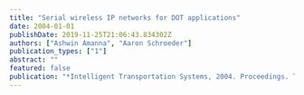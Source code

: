 ```yaml
---
title: "Serial wireless IP networks for DOT applications"
date: 2004-01-01
publishDate: 2019-11-25T21:06:43.834302Z
authors: ["Ashwin Amanna", "Aaron Schroeder"]
publication_types: ["1"]
abstract: ""
featured: false
publication: "*Intelligent Transportation Systems, 2004. Proceedings. The 7th International IEEE Conference on*"
---
```


